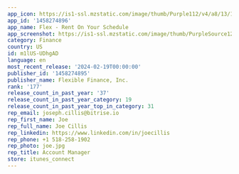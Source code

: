 ```yaml
---
app_icon: https://is1-ssl.mzstatic.com/image/thumb/Purple112/v4/a8/13/1c/a8131cc4-e3fe-ad8a-0cf9-93f634d62e62/AppIcon-1x_U007emarketing-0-10-0-85-220-0.png/1024x1024bb.png
app_id: '1458274896'
app_name: Flex - Rent On Your Schedule
app_screenshot: https://is1-ssl.mzstatic.com/image/thumb/PurpleSource126/v4/b8/3a/59/b83a59e6-8bca-f9bc-9da1-4398fce62164/f25dd95d-ce91-4d3e-94c2-bea53d5cc9cf_1284x2778_U20140.png/1284x2778bb.png
category: Finance
country: US
id: m1lUS-UDhgAD
language: en
most_recent_release: '2024-02-19T00:00:00'
publisher_id: '1458274895'
publisher_name: Flexible Finance, Inc.
rank: '177'
release_count_in_past_year: '37'
release_count_in_past_year_category: 19
release_count_in_past_year_top_in_category: 31
rep_email: joseph.cillis@bitrise.io
rep_first_name: Joe
rep_full_name: Joe Cillis
rep_linkedin: https://www.linkedin.com/in/joecillis
rep_phone: +1 518-258-1902
rep_photo: joe.jpg
rep_title: Account Manager
store: itunes_connect
---
```

